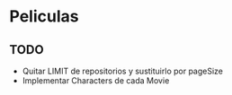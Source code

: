 # Peliculas

## TODO
- Quitar LIMIT de repositorios y sustituirlo por pageSize
- Implementar Characters de cada Movie